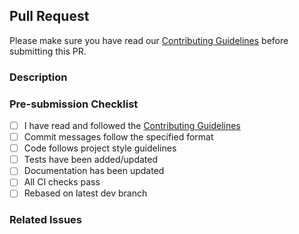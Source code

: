 ## Pull Request

Please make sure you have read our [Contributing Guidelines](../CONTRIBUTING.md) before submitting this PR.

### Description

<!-- Briefly describe the purpose of this PR -->

### Pre-submission Checklist

- [ ] I have read and followed the [Contributing Guidelines](../CONTRIBUTING.md)
- [ ] Commit messages follow the specified format
- [ ] Code follows project style guidelines
- [ ] Tests have been added/updated
- [ ] Documentation has been updated
- [ ] All CI checks pass
- [ ] Rebased on latest dev branch

### Related Issues

<!-- Link any related issues here -->
